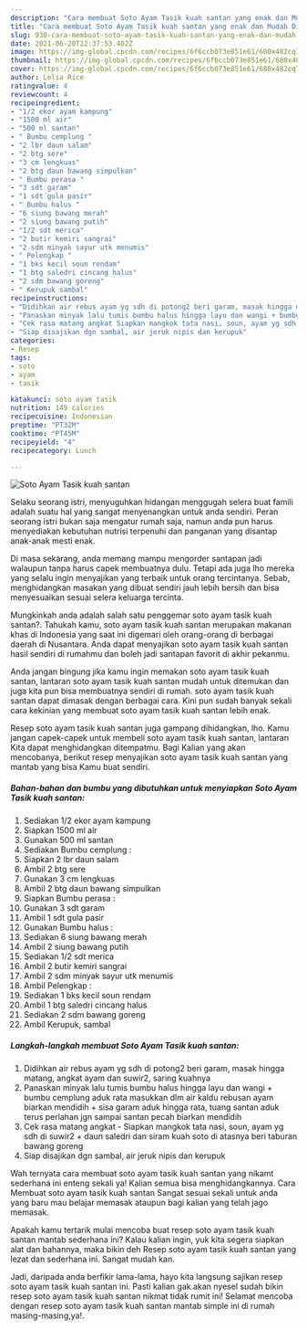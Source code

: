 ```yaml
---
description: "Cara membuat Soto Ayam Tasik kuah santan yang enak dan Mudah Dibuat"
title: "Cara membuat Soto Ayam Tasik kuah santan yang enak dan Mudah Dibuat"
slug: 938-cara-membuat-soto-ayam-tasik-kuah-santan-yang-enak-dan-mudah-dibuat
date: 2021-06-20T22:37:53.402Z
image: https://img-global.cpcdn.com/recipes/6f6ccb073e851e61/680x482cq70/soto-ayam-tasik-kuah-santan-foto-resep-utama.jpg
thumbnail: https://img-global.cpcdn.com/recipes/6f6ccb073e851e61/680x482cq70/soto-ayam-tasik-kuah-santan-foto-resep-utama.jpg
cover: https://img-global.cpcdn.com/recipes/6f6ccb073e851e61/680x482cq70/soto-ayam-tasik-kuah-santan-foto-resep-utama.jpg
author: Lelia Rice
ratingvalue: 4
reviewcount: 4
recipeingredient:
- "1/2 ekor ayam kampung"
- "1500 ml air"
- "500 ml santan"
- " Bumbu cemplung "
- "2 lbr daun salam"
- "2 btg sere"
- "3 cm lengkuas"
- "2 btg daun bawang simpulkan"
- " Bumbu perasa "
- "3 sdt garam"
- "1 sdt gula pasir"
- " Bumbu halus "
- "6 siung bawang merah"
- "2 siung bawang putih"
- "1/2 sdt merica"
- "2 butir kemiri sangrai"
- "2 sdm minyak sayur utk menumis"
- " Pelengkap "
- "1 bks kecil soun rendam"
- "1 btg saledri cincang halus"
- "2 sdm bawang goreng"
- " Kerupuk sambal"
recipeinstructions:
- "Didihkan air rebus ayam yg sdh di potong2 beri garam, masak hingga matang, angkat ayam dan suwir2, saring kuahnya"
- "Panaskan minyak lalu tumis bumbu halus hingga layu dan wangi + bumbu cemplung aduk rata masukkan dlm air kaldu rebusan ayam biarkan mendidih + sisa garam aduk hingga rata, tuang santan aduk terus perlahan jgn sampai santan pecah biarkan mendidih"
- "Cek rasa matang angkat Siapkan mangkok tata nasi, soun, ayam yg sdh di suwir2 + daun saledri dan siram kuah soto di atasnya beri taburan bawang goreng"
- "Siap disajikan dgn sambal, air jeruk nipis dan kerupuk"
categories:
- Resep
tags:
- soto
- ayam
- tasik

katakunci: soto ayam tasik 
nutrition: 149 calories
recipecuisine: Indonesian
preptime: "PT32M"
cooktime: "PT45M"
recipeyield: "4"
recipecategory: Lunch

---
```



![Soto Ayam Tasik kuah santan](https://img-global.cpcdn.com/recipes/6f6ccb073e851e61/680x482cq70/soto-ayam-tasik-kuah-santan-foto-resep-utama.jpg)

Selaku seorang istri, menyuguhkan hidangan menggugah selera buat famili adalah suatu hal yang sangat menyenangkan untuk anda sendiri. Peran seorang istri bukan saja mengatur rumah saja, namun anda pun harus menyediakan kebutuhan nutrisi terpenuhi dan panganan yang disantap anak-anak mesti enak.

Di masa  sekarang, anda memang mampu mengorder santapan jadi walaupun tanpa harus capek membuatnya dulu. Tetapi ada juga lho mereka yang selalu ingin menyajikan yang terbaik untuk orang tercintanya. Sebab, menghidangkan masakan yang dibuat sendiri jauh lebih bersih dan bisa menyesuaikan sesuai selera keluarga tercinta. 



Mungkinkah anda adalah salah satu penggemar soto ayam tasik kuah santan?. Tahukah kamu, soto ayam tasik kuah santan merupakan makanan khas di Indonesia yang saat ini digemari oleh orang-orang di berbagai daerah di Nusantara. Anda dapat menyajikan soto ayam tasik kuah santan hasil sendiri di rumahmu dan boleh jadi santapan favorit di akhir pekanmu.

Anda jangan bingung jika kamu ingin memakan soto ayam tasik kuah santan, lantaran soto ayam tasik kuah santan mudah untuk ditemukan dan juga kita pun bisa membuatnya sendiri di rumah. soto ayam tasik kuah santan dapat dimasak dengan berbagai cara. Kini pun sudah banyak sekali cara kekinian yang membuat soto ayam tasik kuah santan lebih enak.

Resep soto ayam tasik kuah santan juga gampang dihidangkan, lho. Kamu jangan capek-capek untuk membeli soto ayam tasik kuah santan, lantaran Kita dapat menghidangkan ditempatmu. Bagi Kalian yang akan mencobanya, berikut resep menyajikan soto ayam tasik kuah santan yang mantab yang bisa Kamu buat sendiri.

<!--inarticleads1-->

##### Bahan-bahan dan bumbu yang dibutuhkan untuk menyiapkan Soto Ayam Tasik kuah santan:

1. Sediakan 1/2 ekor ayam kampung
1. Siapkan 1500 ml air
1. Gunakan 500 ml santan
1. Sediakan  Bumbu cemplung :
1. Siapkan 2 lbr daun salam
1. Ambil 2 btg sere
1. Gunakan 3 cm lengkuas
1. Ambil 2 btg daun bawang simpulkan
1. Siapkan  Bumbu perasa :
1. Gunakan 3 sdt garam
1. Ambil 1 sdt gula pasir
1. Gunakan  Bumbu halus :
1. Sediakan 6 siung bawang merah
1. Ambil 2 siung bawang putih
1. Sediakan 1/2 sdt merica
1. Ambil 2 butir kemiri sangrai
1. Ambil 2 sdm minyak sayur utk menumis
1. Ambil  Pelengkap :
1. Sediakan 1 bks kecil soun rendam
1. Ambil 1 btg saledri cincang halus
1. Sediakan 2 sdm bawang goreng
1. Ambil  Kerupuk, sambal




<!--inarticleads2-->

##### Langkah-langkah membuat Soto Ayam Tasik kuah santan:

1. Didihkan air rebus ayam yg sdh di potong2 beri garam, masak hingga matang, angkat ayam dan suwir2, saring kuahnya
1. Panaskan minyak lalu tumis bumbu halus hingga layu dan wangi + bumbu cemplung aduk rata masukkan dlm air kaldu rebusan ayam biarkan mendidih + sisa garam aduk hingga rata, tuang santan aduk terus perlahan jgn sampai santan pecah biarkan mendidih
1. Cek rasa matang angkat - Siapkan mangkok tata nasi, soun, ayam yg sdh di suwir2 + daun saledri dan siram kuah soto di atasnya beri taburan bawang goreng
1. Siap disajikan dgn sambal, air jeruk nipis dan kerupuk




Wah ternyata cara membuat soto ayam tasik kuah santan yang nikamt sederhana ini enteng sekali ya! Kalian semua bisa menghidangkannya. Cara Membuat soto ayam tasik kuah santan Sangat sesuai sekali untuk anda yang baru mau belajar memasak ataupun bagi kalian yang telah jago memasak.

Apakah kamu tertarik mulai mencoba buat resep soto ayam tasik kuah santan mantab sederhana ini? Kalau kalian ingin, yuk kita segera siapkan alat dan bahannya, maka bikin deh Resep soto ayam tasik kuah santan yang lezat dan sederhana ini. Sangat mudah kan. 

Jadi, daripada anda berfikir lama-lama, hayo kita langsung sajikan resep soto ayam tasik kuah santan ini. Pasti kalian gak akan nyesel sudah bikin resep soto ayam tasik kuah santan nikmat tidak rumit ini! Selamat mencoba dengan resep soto ayam tasik kuah santan mantab simple ini di rumah masing-masing,ya!.

